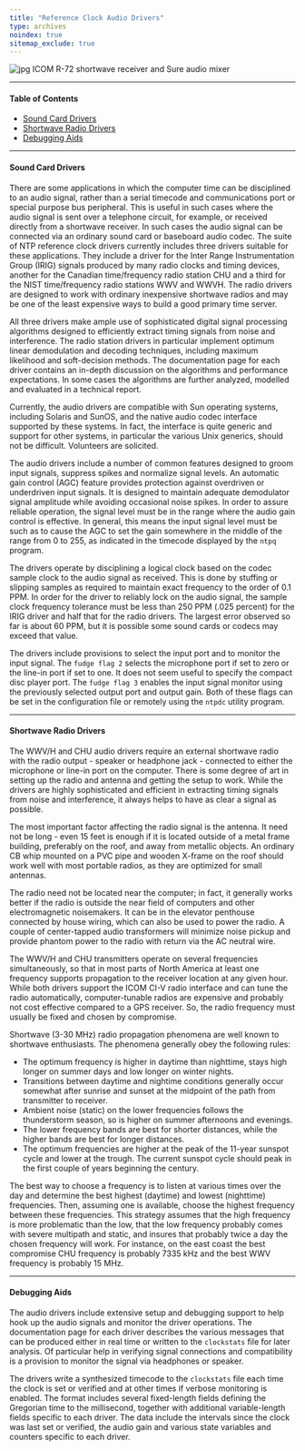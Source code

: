 ```yaml
---
title: "Reference Clock Audio Drivers"
type: archives
noindex: true 
sitemap_exclude: true
---
```


![jpg](/documentation/pic/radio2.jpg) ICOM R-72 shortwave receiver and Sure audio mixer

* * *

#### Table of Contents

*   [Sound Card Drivers](/documentation/4.1.2/audio/#sound-card-drivers)
*   [Shortwave Radio Drivers](/documentation/4.1.2/audio/#shortwave-radio-drivers)
*   [Debugging Aids](/documentation/4.1.2/audio/#debugging-aids)

* * *

#### Sound Card Drivers

There are some applications in which the computer time can be disciplined to an audio signal, rather than a serial timecode and communications port or special purpose bus peripheral. This is useful in such cases where the audio signal is sent over a telephone circuit, for example, or received directly from a shortwave receiver. In such cases the audio signal can be connected via an ordinary sound card or baseboard audio codec. The suite of NTP reference clock drivers currently includes three drivers suitable for these applications. They include a driver for the Inter Range Instrumentation Group (IRIG) signals produced by many radio clocks and timing devices, another for the Canadian time/frequency radio station CHU and a third for the NIST time/frequency radio stations WWV and WWVH. The radio drivers are designed to work with ordinary inexpensive shortwave radios and may be one of the least expensive ways to build a good primary time server.

All three drivers make ample use of sophisticated digital signal processing algorithms designed to efficiently extract timing signals from noise and interference. The radio station drivers in particular implement optimum linear demodulation and decoding techniques, including maximum likelihood and soft-decision methods. The documentation page for each driver contains an in-depth discussion on the algorithms and performance expectations. In some cases the algorithms are further analyzed, modelled and evaluated in a technical report.

Currently, the audio drivers are compatible with Sun operating systems, including Solaris and SunOS, and the native audio codec interface supported by these systems. In fact, the interface is quite generic and support for other systems, in particular the various Unix generics, should not be difficult. Volunteers are solicited.

The audio drivers include a number of common features designed to groom input signals, suppress spikes and normalize signal levels. An automatic gain control (AGC) feature provides protection against overdriven or underdriven input signals. It is designed to maintain adequate demodulator signal amplitude while avoiding occasional noise spikes. In order to assure reliable operation, the signal level must be in the range where the audio gain control is effective. In general, this means the input signal level must be such as to cause the AGC to set the gain somewhere in the middle of the range from 0 to 255, as indicated in the timecode displayed by the <code>ntpq</code> program.

The drivers operate by disciplining a logical clock based on the codec sample clock to the audio signal as received. This is done by stuffing or slipping samples as required to maintain exact frequency to the order of 0.1 PPM. In order for the driver to reliably lock on the audio signal, the sample clock frequency tolerance must be less than 250 PPM (.025 percent) for the IRIG driver and half that for the radio drivers. The largest error observed so far is about 60 PPM, but it is possible some sound cards or codecs may exceed that value.

The drivers include provisions to select the input port and to monitor the input signal. The <code>fudge flag 2</code> selects the microphone port if set to zero or the line-in port if set to one. It does not seem useful to specify the compact disc player port. The <code>fudge flag 3</code> enables the input signal monitor using the previously selected output port and output gain. Both of these flags can be set in the configuration file or remotely using the <code>ntpdc</code> utility program.

* * *

#### Shortwave Radio Drivers

The WWV/H and CHU audio drivers require an external shortwave radio with the radio output - speaker or headphone jack - connected to either the microphone or line-in port on the computer. There is some degree of art in setting up the radio and antenna and getting the setup to work. While the drivers are highly sophisticated and efficient in extracting timing signals from noise and interference, it always helps to have as clear a signal as possible.

The most important factor affecting the radio signal is the antenna. It need not be long - even 15 feet is enough if it is located outside of a metal frame building, preferably on the roof, and away from metallic objects. An ordinary CB whip mounted on a PVC pipe and wooden X-frame on the roof should work well with most portable radios, as they are optimized for small antennas.

The radio need not be located near the computer; in fact, it generally works better if the radio is outside the near field of computers and other electromagnetic noisemakers. It can be in the elevator penthouse connected by house wiring, which can also be used to power the radio. A couple of center-tapped audio transformers will minimize noise pickup and provide phantom power to the radio with return via the AC neutral wire.

The WWV/H and CHU transmitters operate on several frequencies simultaneously, so that in most parts of North America at least one frequency supports propagation to the receiver location at any given hour. While both drivers support the ICOM CI-V radio interface and can tune the radio automatically, computer-tunable radios are expensive and probably not cost effective compared to a GPS receiver. So, the radio frequency must usually be fixed and chosen by compromise.

Shortwave (3-30 MHz) radio propagation phenomena are well known to shortwave enthusiasts. The phenomena generally obey the following rules:

* The optimum frequency is higher in daytime than nighttime, stays high longer on summer days and low longer on winter nights.
* Transitions between daytime and nightime conditions generally occur somewhat after sunrise and sunset at the midpoint of the path from transmitter to receiver.
* Ambient noise (static) on the lower frequencies follows the thunderstorm season, so is higher on summer afternoons and evenings.
* The lower frequency bands are best for shorter distances, while the higher bands are best for longer distances.
* The optimum frequencies are higher at the peak of the 11-year sunspot cycle and lower at the trough. The current sunspot cycle should peak in the first couple of years beginning the century. 

The best way to choose a frequency is to listen at various times over the day and determine the best highest (daytime) and lowest (nighttime) frequencies. Then, assuming one is available, choose the highest frequency between these frequencies. This strategy assumes that the high frequency is more problematic than the low, that the low frequency probably comes with severe multipath and static, and insures that probably twice a day the chosen frequency will work. For instance, on the east coast the best compromise CHU frequency is probably 7335 kHz and the best WWV frequency is probably 15 MHz.

* * *

#### Debugging Aids

The audio drivers include extensive setup and debugging support to help hook up the audio signals and monitor the driver operations. The documentation page for each driver describes the various messages that can be produced either in real time or written to the <code>clockstats</code> file for later analysis. Of particular help in verifying signal connections and compatibility is a provision to monitor the signal via headphones or speaker.

The drivers write a synthesized timecode to the <code>clockstats</code> file each time the clock is set or verified and at other times if verbose monitoring is enabled. The format includes several fixed-length fields defining the Gregorian time to the millisecond, together with additional variable-length fields specific to each driver. The data include the intervals since the clock was last set or verified, the audio gain and various state variables and counters specific to each driver.